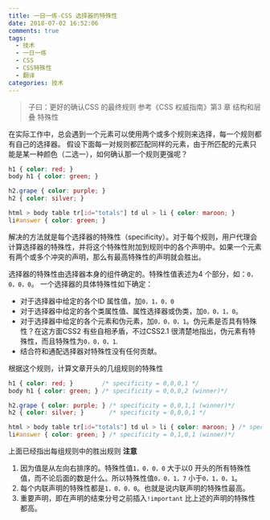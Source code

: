 ```yaml
---
title: 一日一练-CSS 选择器的特殊性
date: 2018-07-02 16:52:06
comments: true
tags:
  - 技术
  - 一日一练
  - CSS
  - CSS特殊性
  - 翻译
categories: 技术
---
```


> 子曰：更好的确认CSS 的最终规则
> 参考《CSS 权威指南》第3 章 结构和层叠 特殊性

在实际工作中，总会遇到一个元素可以使用两个或多个规则来选择，每一个规则都有自己的选择器。
假设下面每一对规则都匹配同样的元素，由于所匹配的元素只能是某一种颜色（二选一），如何确认那一个规则更强呢？
```css
h1 { color: red; }
body h1 { color: green; }
```
```css
h2.grape { color: purple; }
h2 { color: silver; }
```
```css
html > body table tr[id="totals"] td ul > li { color: maroon; }
li#answer { color: green; }
```

<!--more-->

解决的方法就是每个选择器的特殊性（specificity）。对于每个规则，用户代理会计算选择器的特殊性，并将这个特殊性附加到规则中的各个声明中。如果一个元素有两个或多个冲突的声明，那么有最高特殊性的声明就会胜出。

选择器的特殊性由选择器本身的组件确定的。特殊性值表述为4 个部分，如：`0，0，0，0`。
一个选择器的具体特殊性如下确定：
* 对于选择器中给定的各个ID 属性值，加`0，1，0，0`
* 对于选择器中给定的各个类属性值、属性选择器或伪类，加`0，0，1，0`。
* 对于选择器中给定的各个元素和伪元素，加`0，0，0，1`。伪元素是否具有特殊性？在这方面CSS2 有些自相矛盾，不过CSS2.1 很清楚地指出，伪元素有特殊性，而且特殊性为`0，0，0，1`.
* 结合符和通配选择器对特殊性没有任何贡献。

根据这个规则，计算文章开头的几组规则的特殊性
```css
h1 { color: red; }        /* specificity = 0,0,0,1 */
body h1 { color: green; } /* specificity = 0,0,0,2 (winner)*/
```
```css
h2.grape { color: purple; } /* specificity = 0,0,1,1 (winner)*/
h2 { color: silver; }       /* specificity = 0,0,0,1 */
```
```css
html > body table tr[id="totals"] td ul > li { color: maroon; } /* specificity = 0,0,1,7 */
li#answer { color: green; } /* specificity = 0,1,0,1 (winner)*/
```

上面已经指出每组规则中的胜出规则
**注意**
1. 因为值是从左向右排序的。特殊性值`1，0，0，0` 大于以0 开头的所有特殊性值，而不论后面的数是什么。所以特殊性值`0，0，1，7` 小于`0，1，0，1`。
2. 每个内联声明的特殊性都是`1，0，0，0`。也就是说内联声明的特殊性最高。
3. 重要声明，即在声明的结束分号之前插入`!important` 比上述的声明的特殊性都高。
